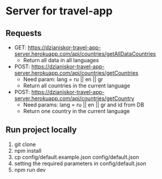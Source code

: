 # Server for travel-app
## Requests
* GET: https://dzianiskor-travel-app-server.herokuapp.com/api/countries/getAllDataCountries
    * Return all data in all languages
* POST: https://dzianiskor-travel-app-server.herokuapp.com/api/countries/getCountries
    * Need param: lang = ru || en || gr
    * Return all countries in the current language
* POST: https://dzianiskor-travel-app-server.herokuapp.com/api/countries/getCountry
    * Need params: lang = ru || en || gr and id from DB
    * Return one country in the current language
## Run project locally
1. git clone
2. npm install
3. cp config/default.example.json config/default.json
4. setting the required parameters in config/default.json
5. npm run dev

